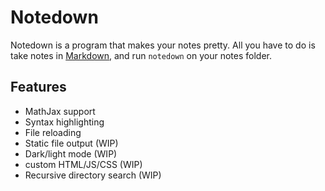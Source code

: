 # Notedown

Notedown is a program that makes your notes pretty. All you have to do is take notes in [Markdown](https://www.markdownguide.org), and run `notedown` on your notes folder.

## Features

- MathJax support
- Syntax highlighting
- File reloading
- Static file output (WIP)
- Dark/light mode (WIP)
- custom HTML/JS/CSS (WIP)
- Recursive directory search (WIP)